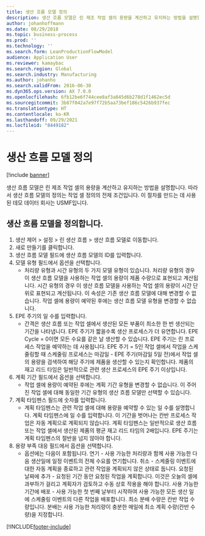 ```yaml
---
title: 생산 흐름 모델 정의
description: 생산 흐름 모델은 린 제조 작업 셀의 용량을 계산하고 유지하는 방법을 설명합니다.
author: johanhoffmann
ms.date: 08/29/2018
ms.topic: business-process
ms.prod: ''
ms.technology: ''
ms.search.form: LeanProductionFlowModel
audience: Application User
ms.reviewer: kamaybac
ms.search.region: Global
ms.search.industry: Manufacturing
ms.author: johanho
ms.search.validFrom: 2016-06-30
ms.dyn365.ops.version: AX 7.0.0
ms.openlocfilehash: 6fb12be6f744cee8af3a845d6b278d1f1462ec5d
ms.sourcegitcommit: 3b87f042a7e97f72b5aa73bef186c5426b937fec
ms.translationtype: HT
ms.contentlocale: ko-KR
ms.lasthandoff: 09/29/2021
ms.locfileid: "8449182"
---
```

# <a name="define-production-flow-models"></a>생산 흐름 모델 정의

[!include [banner](../../includes/banner.md)]

생산 흐름 모델은 린 제조 작업 셀의 용량을 계산하고 유지하는 방법을 설명합니다. 따라서 생산 흐름 모델의 정의는 작업 셀 정의의 전제 조건입니다. 이 절차를 만드는 데 사용된 데모 데이터 회사는 USMF입니다.


## <a name="define-a-production-flow-model"></a>생산 흐름 모델을 정의합니다. 
1. 생산 제어 > 설정 > 린 생산 흐름 > 생산 흐름 모델로 이동합니다.
2. 새로 만들기를 클릭합니다.
3. 생산 흐름 모델 필드에 생산 흐름 모델의 ID를 입력합니다.
4. 모델 유형 필드에서 옵션을 선택합니다.
    * 처리량 유형과 시간 유형의 두 가지 모델 유형이 있습니다. 처리량 유형의 경우 이 생산 흐름 모델을 사용하는 작업 셀의 용량이 제품 수량으로 표현되고 계산됩니다. 시간 유형의 경우 이 생산 흐름 모델을 사용하는 작업 셀의 용량이 시간 단위로 표현되고 계산됩니다. 이 속성은 기존 생산 흐름 모델에 대해 변경할 수 없습니다. 작업 셀에 용량이 예약된 후에는 생산 흐름 모델 유형을 변경할 수 없습니다.  
5. EPE 주기의 일 수를 입력합니다.
    * 간격은 생산 흐름 또는 작업 셀에서 생산된 모든 부품이 최소한 한 번 생산되는 기간을 나타냅니다. EPE 주기가 짧을수록 생산 프로세스가 더 유연합니다. EPE Cycle = 0이면 모든 수요를 같은 날 생산할 수 있습니다. EPE 주기는 린 프로세스 작업을 예약하는 데 사용됩니다. EPE 주기 = 5인 작업 셀에서 작업을 스케줄링할 때 스케줄링 프로세스는 마감일 - EPE 주기(마감일 5일 전)에서 작업 셀의 용량을 검색하여 해당 주기에 제품을 생산할 수 있는지 확인합니다. 제품의 재고 리드 타임은 일반적으로 관련 생산 프로세스의 EPE 주기 이상입니다.  
6. 계획 기간 필드에서 옵션을 선택합니다.
    * 작업 셀에 용량이 예약된 후에는 계획 기간 유형을 변경할 수 없습니다. 이 주어진 작업 셀에 대해 동일한 기간 유형의 생산 흐름 모델만 선택할 수 있습니다.  
7. 계획 타임펜스 필드에 숫자를 입력합니다.
    * 계획 타임펜스는 관련 작업 셀에 대해 용량을 예약할 수 있는 일 수를 설명합니다. 계획 타임펜스에 일 수를 입력합니다.   이 기간을 벗어나는 칸반 프로세스 작업은 자동 계획으로 계획되지 않습니다. 계획 타임펜스는 일반적으로 생산 흐름 또는 작업 셀에서 생산된 제품의 평균 재고 리드 타임의 2배입니다. EPE 주기는 계획 타임펜스의 절반을 넘지 않아야 합니다.     
8. 용량 부족 대응 필드에서 옵션을 선택합니다.
    * 옵션에는 다음이 포함됩니다. 연기 - 사용 가능한 처리량과 함께 사용 가능한 다음 생산일에 일정 이벤트의 전체 수요를 연기합니다. 취소 - 스케줄링 이벤트에 대한 자동 계획을 종료하고 관련 작업을 계획되지 않은 상태로 둡니다.   요청된 날짜에 추가 - 요청된 기간 동안 요청된 작업을 계획합니다. 이것은 오늘의 셀에 과부하가 걸리고 계획자가 검토하고 수동 상호 작용을 해야 합니다.   사용 가능한 기간에 배포 - 사용 가능한 첫 번째 날부터 시작하여 사용 가능한 모든 생산 일에 스케줄링 이벤트의 다른 작업을 배포합니다. 최소 분배 수량은 칸반 작업 수량입니다. 분배는 사용 가능한 처리량이 충분한 매일에 최소 계획 수량(칸반 수량)을 지정합니다.  



[!INCLUDE[footer-include](../../../includes/footer-banner.md)]
